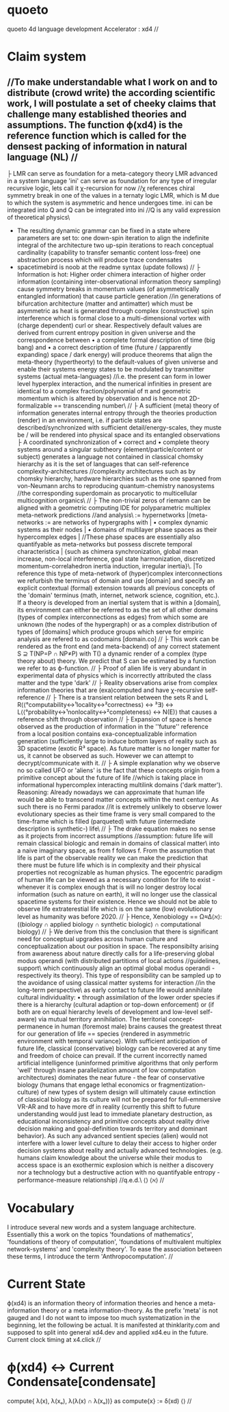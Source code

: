# quoeto
quoeto 4d language development
Accelerator : xd4
//
# Claim system
//To make understandable what I work on and to distribute (crowd write) the according scientific work, I will postulate a set of cheeky claims that challenge many established theories and assumptions. The function ϕ(xd4) is the reference function which is called for the densest packing of information in natural language (NL)
//
-
├ LMR can serve as foundation for a meta-category theory
    LMR advanced in a system language 'ini' can serve as foundation for any type of irregular recursive logic, lets call it χ-recursion for now //χ references chiral symmetry break in one of the values in a ternaty logic LMR, which is M due to which the system is asymmetric and hence undergoes time.
        ini can be integrated into Q and Q can be integrated into ini //Q is any valid expression of theoretical physics\\
- The resulting dynamic grammar can be fixed in a state where parameters are set to:
  one down-spin iteration to align the indefinite integral of the architecture
  two up-spin iterations to reach conceptual cardinality (capability to transfer semantic content loss-free)
  one abstraction process which will produce trace condensates
- spacetimebird is noob at the readme syntax (update follows)
//
├ Information is hot: Higher order chimera interaction of higher order information (containing inter-observational information theory sampling) cause symmetry breaks in momentum values (of asymmetrically entangled information) that cause particle generation //in generations of bifurcation architecture (matter and antimatter) which must be asymmetric as heat is generated through complex (constructive) spin interference which is formal close to a multi-dimensional vortex with (charge dependent) curl or shear.
  Respectively default values are derived from current entropy position in given universe and the correspondence between
    • a complete formal description of time (big bang) and 
    • a correct description of time (future / (apparently expanding) space / dark energy)
  will produce theorems that align the meta-theory (hypertheorty) to the default-values of given universe and enable their systems energy states to be modulated by transmitter systems (actual meta-languages) //i.e. the present can form in lower level hyperplex interaction, and the numerical infinities in present are identical to a complex fraction/polynomial of π and geometric momentum which is altered by observation and is hence not 2D-formalizable == transcending number\\
//
├ A sufficient (meta) theory of information generates internal entropy through the theories production (render) in an environment, i.e. if particle states are described/synchronized with sufficient detail/energy-scales, they muste be / will be rendered into physical space and its entangled observations
├ A coordinated synchronization of • correct and • complete theory systems around a singular subtheory (element/particle/content or subject) generates a language not contained in classical chomsky hierarchy as it is the set of languages that can self-reference complexity-architectures //complexity architectures such as by chomsky hierarchy, hardware hierarchies such as the one spanned from von-Neumann archs to reproducing quantum-chemistry nanosystems //the corresponding superdomain as procaryotic to multicellular multicognition organics\\
//
├ The non-trivial zeros of riemann can be aligned with a geometric computing IDE for polyparametric multiplex meta-network predictions //and analysis\\ := hypernetworks
  |(meta-networks := are networks of hypergraphs with
  |  • complex dynamic systems as their nodes
  |  • domains of multilayer phase spaces as their hypercomplex edges
  |    //These phase spaces are essentially also quantifyable as meta-networks but possess discrete temporal characteristica
  |      {such as chimera synchronization, global mean increase, non-local interference, goal state harmonization, discretized momentum-correlahedron inertia induction, irregular inertia}\\.
  |To reference this type of meta-network of (hyper)complex interconnections we refurbish the terminus of domain and use [domain] and specify an explicit contextual (formal) extension towards all previous concepts of the 'domain' terminus (math, internet, network science, cognition, etc.). 
  If a theory is developed from an inertial system that is within a [domain], its environment can either be referred to as the set of all other domains (types of complex interconnections as edges) from which some are unknown (the nodes of the hypergraph) or as a complex distribution of types of [domains] which produce groups which serve for empiric analysis are refered to as codomains [domain.co]
  //
├ This work can be rendered as the front end (and meta-backend) of any correct statement S ⊇ T(NP=P ∩ NP≠P) with T() a dynamic render of a complex (type theory about) theory.
  We predict that S can be estimated by a function we refer to as ϕ-function.
  //
├ Proof of alien life is very abundant in experimental data of physics which is incorrectly attributed the class matter and the type 'dark'
//
├ Reality observations arise from complex information theories that are (exa)computed and have χ-recursive self-reference
//
├ There is a transient relation between the sets R and L
  R⟨⟨°computability↔¹locality↔²correctness⟩ ↔ ³∃⟩ ↔ L⟨⟨°probability↔¹nonlocality↔²completeness⟩ ↔ N(E)⟩ that causes a reference shift through observation 
  //
├ Expansion of space is hence observed as the production of information in the ''future'' reference from a local position contains exa-conceptualizable information generation ⟨sufficiently large to induce bottom layers of reality such as 3D spacetime (exotic R³ space). As future matter is no longer matter for us, it cannot be observed as such. However we can attempt to decrypt/communicate with it.
//
├ A simple explanation why we observe no so called UFO or 'aliens' is the fact that these concepts origin from a primitive concept about the future of life //which is taking place in informational hypercomplex interacting multilink domains ('dark matter'). Reasoning: Already nowadays we can approximate that human life would be able to transcend matter concepts within the next century. As such there is no Fermi paradox //it is extremely unlikely to observe lower evolutionary species as their time frame is very small compared to the time-frame which is filled (parqueted) with future (intermediate description is synthetic-) life\\
//
├ The drake equation makes no sense as it projects from incorrect assumptions //assumption: future life will remain classical biologic and remain in domains of classical matter\\ into a naive imaginary space, as from f follows f. From the assumption that life is part of the observable reality we can make the prediction that there must be future life which is in complexity and their physical properties not recognizable as human physics. The egocentric paradigm of human life can be viewed as a necessary condition for life to exist - whenever it is complex enough that is will no longer destroy local information (such as nature on earth), it will no longer use the classical spacetime systems for their existence. Hence we should not be able to observe life extraterestial life which is on the same (low) evolutionary level as humanity was before 2020.
//
├ Hence, Xenobiology == Ω≈∆⟨ℵ⟩: ((biology ∩ applied biology ∩ synthetic biologic) ∩ computational biology)
//
├ We derive from this the conclusion that there is significant need for conceptual upgrades across human culture and conceptualization about our position in space. The responsibilty arising from awareness about nature directly calls for a life-preserving global modus operandi (with distributed partitions of local actions //guidelines, support\\ which continuously align an optimal global modus operandi - respectively its theory). This type of responsibility can be sampled up to the avoidance of using classical matter systems for interaction //in the long-term perspective\\ as early contact to future life would annihilate cultural individuality: • through assimilation of the lower order species if there is a hierarchy (cultural adaption or top-down enforcement) or (if both are on equal hierarchy levels of development and low-level self-aware) via mutual territory annihilation. The territorial concept-permanence in human (foremost male) brains causes the greatest threat for our generation of life == species {rendered in asymmetric environment with temporal variance}. With sufficient anticipation of future life, classical (conservative) biology can be recovered at any time and freedom of choice can prevail. If the current incorrectly named artificial intelligence (uninformed primitive algorithms that only perform 'well' through insane parallelization amount of low computation architectures) dominates the near future - the fear of conservative biology (humans that engage lethal economics or fragmentization-culture) of new types of system design will ultimately cause extinction of classical biology as its culture will not be prepared for full-emmersive VR-AR and to have more df in reality (currently this shift to future understanding would just lead to immediate planetary destruction, as educational inconsistency and primitive concepts about reality drive decision making and goal-definition towards territory and dominant behavior). As such any advanced sentient species (alien) would not interfere with a lower level culture to delay their access to higher order decision systems about reality and actually advanced technologies. (e.g. humans claim knowledge about the universe while their modus to access space is an exothermic explosion which is neither a discovery nor a technology but a destructive action with no quantifyable entropy - performance-measure relationship) //q.e.d.\\ ⟨⟩
⟨ℵ⟩
//
# Vocabulary
I introduce several new words and a system language architecture. Essentially this a work on the topics 'foundations of mathematics', 'foundations of theory of computation', 'foundations of multivalent multiplex network-systems' and 'complexity theory'. To ease the association between these terms, I introduce the term 'Anthropocomputation'.
//
# Current State
ϕ(xd4) is an information theory of information theories and hence a meta-information theory or a meta information-theory. 
  As the prefix 'meta' is not gauged and I do not want to impose too much systematization in the beginning, let the following be actual. It is manifested at thinklarity.com and supposed to split into general xd4.dev and applied xd4.eu in the future. Current clock timing at x4.click
  //
# ϕ(xd4) ↔ Current Condensate[condensate]
compute{
λ(x), λ(xₒ), λ(λ(x) ∩ λ(xₒ))} as compute{x} := δ(xd)
⟨⟩
//
